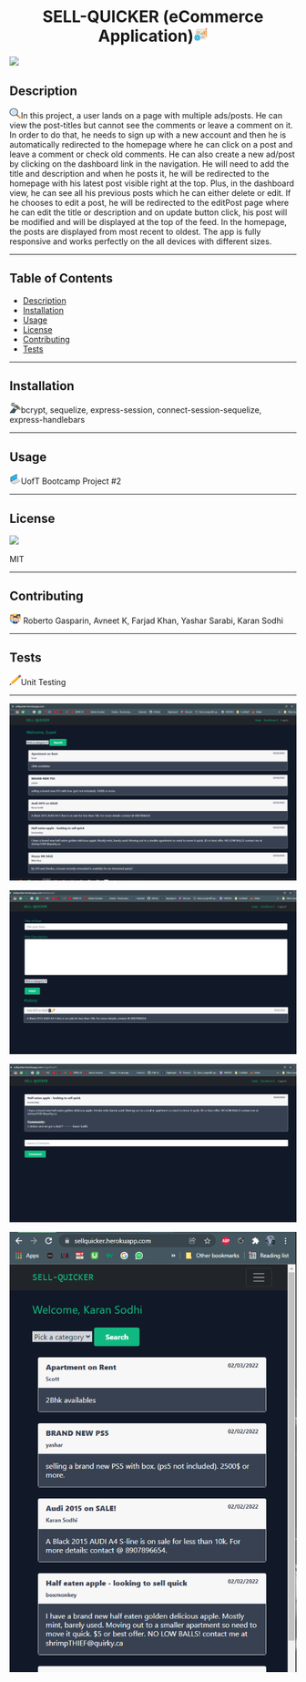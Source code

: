 <h1 align='center'>SELL-QUICKER (eCommerce Application)<span><img src="icons/project.png" height="25" width="25"/></span></h1>
    <img src="https://img.shields.io/badge/License-MIT-yellow.svg"/>
    <h2 id="description">Description</h2>
    <p><img src="icons/search.png" height="18" width="20"/>In this project, a user lands on a page with multiple ads/posts. He can view the post-titles but cannot see the comments or leave a comment on it. In order to do that, he needs to sign up with a new account and then he is automatically redirected to the homepage where he can click on a post and leave a comment or check old comments. He can also create a new ad/post by clicking on the dashboard link in the navigation. He will need to add the title and description and when he posts it, he will be redirected to the homepage with his latest post visible right at the top. Plus, in the dashboard view, he can see all his previous posts which he can either delete or edit. If he chooses to edit a post, he will be redirected to the editPost page where he can edit the title or description and on update button click, his post will be modified and will be displayed at the top of the feed. In the homepage, the posts are displayed from most recent to oldest. The app is fully responsive and works perfectly on the all devices with different sizes.</p>
    <hr>
    <h2>Table of Contents</h2>
    <ul>
        <li><a href="#description">Description</a></li>
        <li><a href="#install">Installation</a></li>
        <li><a href="#usage">Usage</a></li>
        <li><a href="#license">License</a></li>
        <li><a href="#contri">Contributing</a></li>
        <li><a href="#test">Tests</a></li>
    </ul>
    <hr>
    <h2 id="install">Installation</h2>
    <p><img src="icons/wheel.png" height="18" width="20"/>bcrypt, sequelize, express-session, connect-session-sequelize, express-handlebars</p>
    <hr>
    <h2 id="usage">Usage</h2>
    <p><img src="icons/laptop.png" height="18" width="20"/>UofT Bootcamp Project #2</p>
    <hr>
    <h2 id="license">License</h2>
    <img src="https://img.shields.io/badge/License-MIT-yellow.svg"/>
    <p>MIT</p>
    <hr>
    <h2 id="contri">Contributing</h2>
    <p><img src="icons/people.png" height="18" width="20"/> Roberto Gasparin, Avneet K, Farjad Khan, Yashar Sarabi, Karan Sodhi</p>
    <hr>
    <h2 id="test">Tests</h2>
    <p><img src="icons/pencil.png" height="18" width="20"/>Unit Testing</p>
    <hr>

![](icons/homepage.PNG)

![](icons/dashboard.PNG)

![](icons/specificPost.PNG)

![](icons/mobile.PNG)